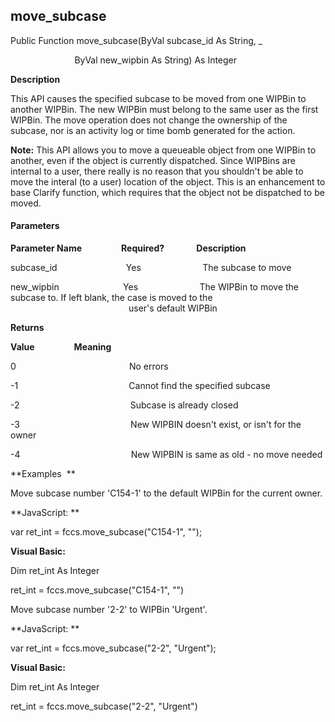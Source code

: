 move_subcase
------------

Public Function move_subcase(ByVal subcase_id As String, _

                          ByVal new_wipbin As String) As Integer

**Description**

This API causes the specified subcase to be moved from one WIPBin to another WIPBin. The new WIPBin must belong to the same user as the first WIPBin. The move operation does not change the ownership of the subcase, nor is an activity log or time bomb generated for the action.

**Note:** This API allows you to move a queueable object from one WIPBin to another, even if the object is currently dispatched. Since WIPBins are internal to a user, there really is no reason that you shouldn't be able to move the interal (to a user) location of the object. This is an enhancement to base Clarify function, which requires that the object not be dispatched to be moved.

#### Parameters
**Parameter Name**                **Required?**             **Description**

subcase_id                            Yes                         The subcase to move

new_wipbin                          Yes                         The WIPBin to move the subcase to. If left blank, the case is moved to the                                                                             user's default WIPBin

**Returns**

**Value**                **Meaning**

0                                              No errors

-1                                             Cannot find the specified subcase

-2                                             Subcase is already closed

-3                                             New WIPBIN doesn't exist, or isn't for the owner

-4                                             New WIPBIN is same as old - no move needed

**Examples  **

 Move subcase number 'C154-1' to the default WIPBin for the current owner.

**JavaScript: **

var ret_int = fccs.move_subcase("C154-1", "");

**Visual Basic:**

Dim ret_int As Integer

ret_int = fccs.move_subcase("C154-1", "")

 Move subcase number '2-2' to WIPBin 'Urgent'.

**JavaScript: **

var ret_int = fccs.move_subcase("2-2", "Urgent");

**Visual Basic:**

Dim ret_int As Integer

ret_int = fccs.move_subcase("2-2", "Urgent")